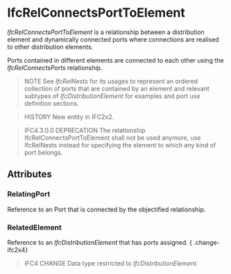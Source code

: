 # IfcRelConnectsPortToElement

_IfcRelConnectsPortToElement_ is a relationship between a distribution element and dynamically connected ports where connections are realised to other distribution elements.
<!-- end of short definition -->


Ports contained in different elements are connected to each other using the _IfcRelConnectsPorts_ relationship.

> NOTE See _IfcRelNests_ for its usages to represent an ordered collection of ports that are contained by an element and relevant subtypes of _IfcDistributionElement_ for examples and port use definition sections.

> HISTORY New entity in IFC2x2.

> IFC4.3.0.0 DEPRECATION The relationship IfcRelConnectsPortToElement shall not be used anymore, use IfcRelNests instead for specifying the element to which any kind of port belongs.

## Attributes

### RelatingPort
Reference to an Port that is connected by the objectified relationship.

### RelatedElement
Reference to an _IfcDistributionElement_ that has ports assigned.
{ .change-ifc2x4}
> IFC4 CHANGE Data type restricted to _IfcDistributionElement_.

